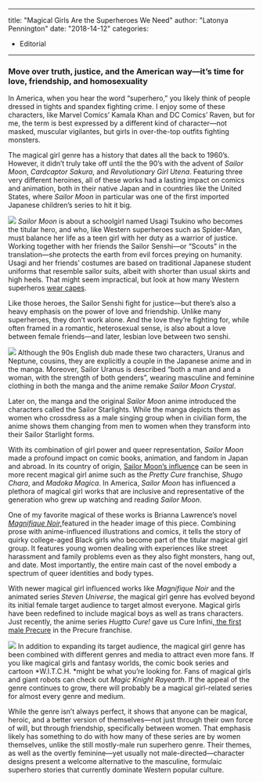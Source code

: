
---
title: "Magical Girls Are the Superheroes We Need"
author: "Latonya Pennington"
date: "2018-14-12"
categories:
- Editorial
---

### Move over truth, justice, and the American way—it&#8217;s time for love, friendship, and homosexuality

In America, when you hear the word “superhero,” you likely think of people dressed in tights and spandex fighting crime. I enjoy some of these characters, like Marvel Comics’ Kamala Khan and DC Comics’ Raven, but for me, the term is best expressed by a different kind of character—not masked, muscular vigilantes, but girls in over-the-top outfits fighting monsters. 

The magical girl genre has a history that dates all the back to 1960&#8217;s. However, it didn&#8217;t truly take off until the the 90&#8217;s with the advent of *Sailor Moon*, *Cardcaptor Sakura*, and *Revolutionary Girl Utena*. Featuring three very different heroines, all of these works had a lasting impact on comics and animation, both in their native Japan and in countries like the United States, where *Sailor Moon* in particular was one of the first imported Japanese children&#8217;s series to hit it big.

![](/wp-content/uploads/2018/12/sailormooncrystal.jpg?resize=1024%2C576&#038;ssl=1)
*Sailor Moon* is about a schoolgirl named Usagi Tsukino who becomes the titular hero, and who, like Western superheroes such as Spider-Man, must balance her life as a teen girl with her duty as a warrior of justice. Working together with her friends the Sailor Senshi—or &#8220;Scouts&#8221; in the translation—she protects the earth from evil forces preying on humanity. Usagi and her friends’ costumes are based on traditional Japanese student uniforms that resemble sailor suits, albeit with shorter than usual skirts and high heels. That might seem impractical, but look at how many Western superheros [wear capes](https://www.youtube.com/watch?v=M68ndaZSKa8). 

Like those heroes, the Sailor Senshi fight for justice—but there’s also a heavy emphasis on the power of love and friendship. Unlike many superheroes, they don’t work alone. And the love they’re fighting for, while often framed in a romantic, heterosexual sense, is also about a love between female friends—and later, lesbian love between two senshi.

![](/wp-content/uploads/2018/12/uranusgender.jpg?w=1170&#038;ssl=1)
Although the 90s English dub made these two characters, Uranus and Neptune, cousins, they are explicitly a couple in the Japanese anime and in the manga. Moreover, Sailor Uranus is described &#8220;both a man and and a woman, with the strength of both genders&#8221;, wearing masculine and feminine clothing in both the manga and the anime remake *Sailor Moon Crystal*.

Later on, the manga and the original *Sailor Moon* anime introduced the characters called the Sailor Starlights. While the manga depicts them as women who crossdress as a male singing group when in civilian form, the anime shows them changing from men to women when they transform into their Sailor Starlight forms. 

With its combination of girl power and queer representation, *Sailor Moon* made a profound impact on comic books, animation, and fandom in Japan and abroad. In its country of origin, [Sailor Moon&#8217;s influence](/kdennison/3910/three-90s-magical-girl-shows-that-wanted-to-be-the-next-sailor-moon/) can be seen in more recent magical girl anime such as the *Pretty Cure* franchise, *Shugo Chara*, and *Madoka Magica*. In America, *Sailor Moon* has influenced a plethora of magical girl works that are inclusive and representative of the generation who grew up watching and reading *Sailor Moon*.

One of my favorite magical of these works is Brianna Lawrence&#8217;s novel [*Magnifique Noir,*](http://www.magnifiquenoir.com/)featured in the header image of this piece. Combining prose with anime-influenced illustrations and comics, it tells the story of quirky college-aged Black girls who become part of the titular magical girl group. It features young women dealing with experiences like street harassment and family problems even as they also fight monsters, hang out, and date. Most importantly, the entire main cast of the novel embody a spectrum of queer identities and body types.

With newer magical girl influenced works like *Magnifique Noir* and the animated series *Steven Universe*, the magical girl genre has evolved beyond its initial female target audience to target almost everyone. Magical girls have been redefined to include magical boys as well as trans characters. Just recently, the anime series *Hugtto Cure!* gave us Cure Infini,[ the first male Precure](https://kotaku.com/popular-magical-girl-anime-gets-a-magical-boy-1830815075) in the Precure franchise. 

![](/wp-content/uploads/2018/12/heartcatchprecure.jpg?resize=1024%2C576&#038;ssl=1)
In addition to expanding its target audience, the magical girl genre has been combined with different genres and media to attract even more fans. If you like magical girls and fantasy worlds, the comic book series and cartoon *W.I.T.C.H. *might be what you’re looking for. Fans of magical girls and giant robots can check out *Magic Knight Rayearth*. If the appeal of the genre continues to grow, there will probably be a magical girl-related series for almost every genre and medium.

While the genre isn&#8217;t always perfect, it shows that anyone can be magical, heroic, and a better version of themselves—not just through their own force of will, but through friendship, specifically between women. That emphasis likely has something to do with how many of these series are by women themselves, unlike the still mostly-male run superhero genre. Their themes, as well as the overtly feminine—yet usually not male-directed—character designs present a welcome alternative to the masculine, formulaic superhero stories that currently dominate Western popular culture. 
